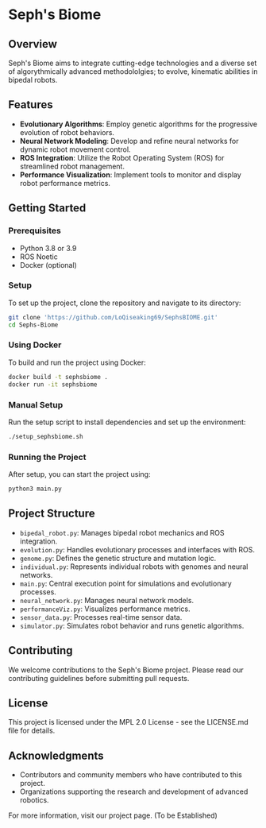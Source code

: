 
# Seph's Biome
## Overview
Seph's Biome aims to integrate cutting-edge technologies and a diverse set of algorythmically advanced methodololgies; to evolve, kinematic abilities in bipedal robots.

## Features
- **Evolutionary Algorithms**: Employ genetic algorithms for the progressive evolution of robot behaviors.
- **Neural Network Modeling**: Develop and refine neural networks for dynamic robot movement control.
- **ROS Integration**: Utilize the Robot Operating System (ROS) for streamlined robot management.
- **Performance Visualization**: Implement tools to monitor and display robot performance metrics.

## Getting Started
### Prerequisites
- Python 3.8 or 3.9
- ROS Noetic
- Docker (optional)

### Setup
To set up the project, clone the repository and navigate to its directory:

```bash
git clone 'https://github.com/LoQiseaking69/SephsBIOME.git'
cd Sephs-Biome
```

### Using Docker
To build and run the project using Docker:

```bash
docker build -t sephsbiome .
docker run -it sephsbiome
```

### Manual Setup
Run the setup script to install dependencies and set up the environment:

```bash
./setup_sephsbiome.sh
```

### Running the Project
After setup, you can start the project using:

```bash
python3 main.py
```

## Project Structure
- `bipedal_robot.py`: Manages bipedal robot mechanics and ROS integration.
- `evolution.py`: Handles evolutionary processes and interfaces with ROS.
- `genome.py`: Defines the genetic structure and mutation logic.
- `individual.py`: Represents individual robots with genomes and neural networks.
- `main.py`: Central execution point for simulations and evolutionary processes.
- `neural_network.py`: Manages neural network models.
- `performanceViz.py`: Visualizes performance metrics.
- `sensor_data.py`: Processes real-time sensor data.
- `simulator.py`: Simulates robot behavior and runs genetic algorithms.

## Contributing
We welcome contributions to the Seph's Biome project. Please read our contributing guidelines before submitting pull requests.

## License
This project is licensed under the MPL 2.0 License - see the LICENSE.md file for details.

## Acknowledgments
- Contributors and community members who have contributed to this project.
- Organizations supporting the research and development of advanced robotics.

For more information, visit our project page. (To be Established)
